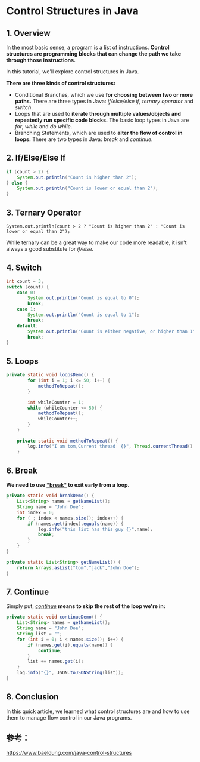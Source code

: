 # Control Structures in Java

## **1. Overview**

In the most basic sense, a program is a list of instructions. **Control structures are programming blocks that can change the path we take through those instructions.**

In this tutorial, we'll explore control structures in Java.

**There are three kinds of control structures:**

- Conditional Branches, which we use **for choosing between two or more paths.** There are three types in Java: *if/else/else if*, *ternary operator* and *switch*.
- Loops that are used to **iterate through multiple values/objects and repeatedly run specific code blocks.** The basic loop types in Java are *for*, *while* and *do while*.
- Branching Statements, which are used to **alter the flow of control in loops.** There are two types in Java: *break* and *continue*.

## 2. If/Else/Else If

```java
if (count > 2) {
    System.out.println("Count is higher than 2");
} else {
    System.out.println("Count is lower or equal than 2");
}
```

## 3. Ternary Operator

`System.out.println(count > 2 ? "Count is higher than 2" : "Count is lower or equal than 2");`

While ternary can be a great way to make our code more readable, it isn't always a good substitute for *if/else.*

## 4. Switch

```java
int count = 3;
switch (count) {
    case 0:
        System.out.println("Count is equal to 0");
        break;
    case 1:
        System.out.println("Count is equal to 1");
        break;
    default:
        System.out.println("Count is either negative, or higher than 1");
        break;
}
```

## 5. Loops

```java
private static void loopsDemo() {
        for (int i = 1; i <= 50; i++) {
            methodToRepeat();
        }

        int whileCounter = 1;
        while (whileCounter <= 50) {
            methodToRepeat();
            whileCounter++;
        }
    }

    private static void methodToRepeat() {
        log.info("I am tom,Current thread  {}", Thread.currentThread().getName());
    }
```



## 6. Break

**We need to use [\*break\*](https://www.baeldung.com/java-continue-and-break) to exit early from a loop.**

```java
private static void breakDemo() {
    List<String> names = getNameList();
    String name = "John Doe";
    int index = 0;
    for ( ; index < names.size(); index++) {
        if (names.get(index).equals(name)) {
            log.info("this list has this guy {}",name);
            break;
        }
    }
}

private static List<String> getNameList() {
    return Arrays.asList("tom","jack","John Doe");
}
```

## 7. Continue

Simply put, [*continue*](https://www.baeldung.com/java-continue-and-break) **means to skip the rest of the loop we're in:**

```java
private static void continueDemo() {
    List<String> names = getNameList();
    String name = "John Doe";
    String list = "";
    for (int i = 0; i < names.size(); i++) {
        if (names.get(i).equals(name)) {
            continue;
        }
        list += names.get(i);
    }
    log.info("{}", JSON.toJSONString(list));
}
```

## 8. Conclusion

In this quick article, we learned what control structures are and how to use them to manage flow control in our Java programs.

## 参考：

https://www.baeldung.com/java-control-structures